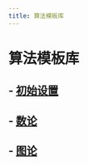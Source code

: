 ```yaml
---
title: 算法模板库
---
```

# 算法模板库

## - [初始设置](/code_template/init/)
  
## - [数论](/code_template/number_theory/)
  
## - [图论](/code_template/graph_theory/)
